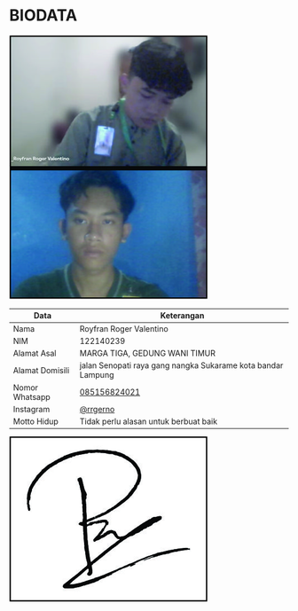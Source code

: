 # BIODATA

![Foto](239_foto.jpg)

| Data            | Keterangan |
| --------------- | ------------- |
| Nama            | Royfran Roger Valentino |
| NIM             | 122140239 |
| Alamat Asal     | MARGA TIGA, GEDUNG WANI TIMUR |
| Alamat Domisili | jalan Senopati raya gang nangka Sukarame kota bandar Lampung |
| Nomor Whatsapp  | [085156824021](https://wa.me/+6285156824021) |
| Instagram       | [@rrgerno](https://instagram.com/rrgerno) |
| Motto Hidup     | Tidak perlu alasan untuk berbuat baik |

![TTD](239_ttd.jpg)
